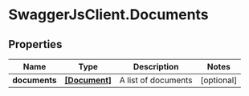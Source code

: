 # SwaggerJsClient.Documents

## Properties
Name | Type | Description | Notes
------------ | ------------- | ------------- | -------------
**documents** | [**[Document]**](Document.md) | A list of documents | [optional] 


